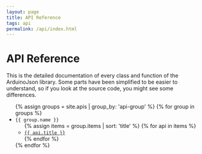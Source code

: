 ```yaml
---
layout: page
title: API Reference
tags: api
permalink: /api/index.html
---
```


API Reference
===========

This is the detailed documentation of every class and function of the ArduinoJson library.
Some parts have been simplified to be easier to understand, so if you look at the source code, you might see some differences.


<ul>
{% assign groups = site.apis | group_by: 'api-group' %}
{% for group in groups %}
  <li><code>{{ group.name }}</code>
    <ul>
    {% assign items = group.items | sort: 'title' %}
    {% for api in items %}
      <li><a href="{{ site.baseurl }}{{ api.url }}"><code>{{ api.title }}</code></a></li>
    {% endfor %}
    </ul>
  </li>
{% endfor %}
</ul>
